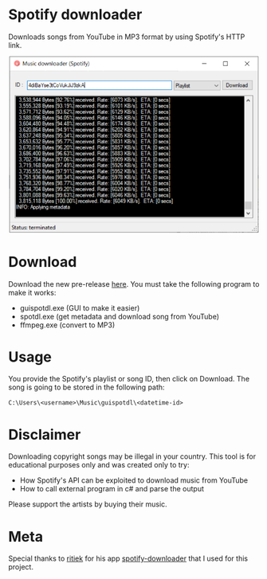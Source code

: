 # Spotify downloader
Downloads songs from YouTube in MP3 format by using Spotify's HTTP link.
<p align="middle" ><img src="/images/prog.png" alt="App image" width="500"></p>

# Download
Download the new pre-release [here](https://github.com/etigui/guispotdl/releases). You must take the following program to make it works:
- guispotdl.exe (GUI to make it easier)
- spotdl.exe (get metadata and download song from YouTube)
- ffmpeg.exe (convert to MP3)

# Usage
You provide the Spotify's playlist or song ID, then click on Download.
The song is going to be stored in the following path:

	C:\Users\<username>\Music\guispotdl\<datetime-id>

# Disclaimer
Downloading copyright songs may be illegal in your country. This tool is for educational purposes only and was created only to try:

- How Spotify's API can be exploited to download music from YouTube
- How to call external program in c# and parse the output

Please support the artists by buying their music.

# Meta
Special thanks to [ritiek](https://github.com/ritiek) for his app [spotify-downloader](https://github.com/ritiek/spotify-downloader) that I used for this project.